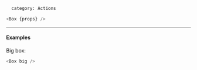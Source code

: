 ```meta
  category: Actions
```

```js props
<Box {props} />
```

---

#### Examples

Big box:

```js
<Box big />
```
